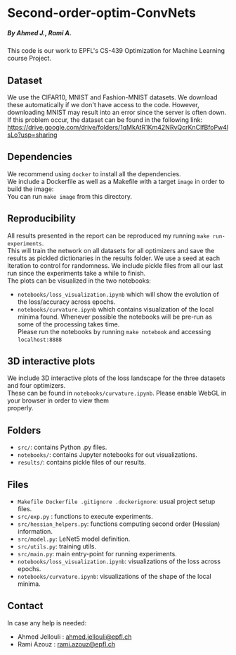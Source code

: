 # Second-order-optim-ConvNets

##### By Ahmed J., Rami A.

This code is our work to EPFL's CS-439 Optimization for Machine Learning course Project.

## Dataset
We use the CIFAR10, MNIST and Fashion-MNIST datasets. We download these automatically
 if we don't have access to the code. However, downloading MNIST may result into an error
 since the server is often down. If this problem occur, the dataset can be found in the following link:
 https://drive.google.com/drive/folders/1qMkAtR1Km42NRvQcrKnCIfBfoPw4lsLo?usp=sharing


## Dependencies
We recommend using `docker` to install all the dependencies.  
We include a Dockerfile as well as a Makefile with a target `image` in order to build the image:  
You can run `make image` from this directory.

## Reproducibility
All results presented in the report can be reproduced my running `make run-experiments`.  
This will train the network on all datasets for all optimizers and save the results as pickled dictionaries
in the results folder. We use a seed at each iteration to control for randomness.
We include pickle files from all our last run since the experiments take a while to finish.  
The plots can be visualized in the two notebooks:
- `notebooks/loss_visualization.ipynb` which will show the evolution of the loss/accuracy across epochs.
- `notebooks/curvature.ipynb` which contains visualization of the local minima found.
Whenever possible the notebooks will be pre-run as some of the processing takes time.  
Please run the notebooks by running `make notebook` and accessing `localhost:8888` 

## 3D interactive plots
We include 3D interactive plots of the loss landscape for the three datasets and four optimizers.  
These can be found in `notebooks/curvature.ipynb`. Please enable WebGL in your browser in order to view them  
properly.

## Folders
- `src/`: contains Python .py files.
- `notebooks/`: contains Jupyter notebooks for out visualizations.
- `results/`: contains pickle files of our results.

## Files
- `Makefile Dockerfile .gitignore .dockerignore`: usual project setup files.
- `src/exp.py` : functions to execute experiments.
- `src/hessian_helpers.py`: functions computing second order (Hessian) information.
- `src/model.py`: LeNet5 model definition. 
- `src/utils.py`: training utils.
- `src/main.py`: main entry-point for running experiments.
- `notebooks/loss_visualization.ipynb`: visualizations of the loss across epochs.
- `notebooks/curvature.ipynb`: visualizations of the shape of the local minima.

## Contact
In case any help is needed:
- Ahmed Jellouli : ahmed.jellouli@epfl.ch
- Rami Azouz : rami.azouz@epfl.ch
